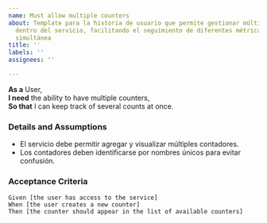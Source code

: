 ```yaml
---
name: Must allow multiple counters
about: Template para la historia de usuario que permite gestionar múltiples contadores
  dentro del servicio, facilitando el seguimiento de diferentes métricas de forma
  simultánea
title: ''
labels: ''
assignees: ''

---
```


**As a** User,  
**I need** the ability to have multiple counters,  
**So that** I can keep track of several counts at once.

### Details and Assumptions
* El servicio debe permitir agregar y visualizar múltiples contadores.
* Los contadores deben identificarse por nombres únicos para evitar confusión.

### Acceptance Criteria
```gherkin
Given [the user has access to the service]  
When [the user creates a new counter]  
Then [the counter should appear in the list of available counters]
```
